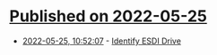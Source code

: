 # [Published on 2022-05-25](index.md)

* [2022-05-25, 10:52:07](https://news.ycombinator.com/item?id=31502691) - [Identify ESDI Drive](http://www.os2museum.com/wp/identify-esdi-drive/)
